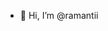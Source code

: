 - 👋 Hi, I’m @ramantii


<!---
ramantii/ramantii is a ✨ special ✨ repository because its `README.md` (this file) appears on your GitHub profile.
You can click the Preview link to take a look at your changes.
--->
